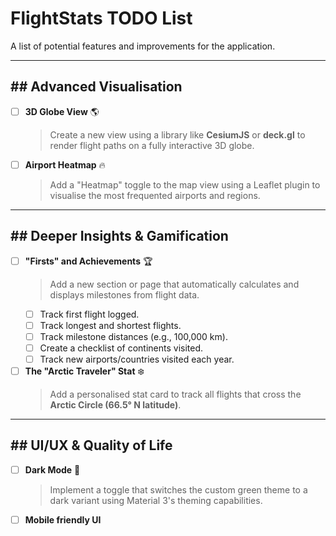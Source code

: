 # FlightStats TODO List

A list of potential features and improvements for the application.

---

## ## Advanced Visualisation

- [ ] **3D Globe View** 🌎
  > Create a new view using a library like **CesiumJS** or **deck.gl** to render flight paths on a fully interactive 3D globe.

- [ ] **Airport Heatmap** 🔥
  > Add a "Heatmap" toggle to the map view using a Leaflet plugin to visualise the most frequented airports and regions.

---

## ## Deeper Insights & Gamification

- [ ] **"Firsts" and Achievements** 🏆
  > Add a new section or page that automatically calculates and displays milestones from flight data.
  - [ ] Track first flight logged.
  - [ ] Track longest and shortest flights.
  - [ ] Track milestone distances (e.g., 100,000 km).
  - [ ] Create a checklist of continents visited.
  - [ ] Track new airports/countries visited each year.

- [ ] **The "Arctic Traveler" Stat** ❄️
  > Add a personalised stat card to track all flights that cross the **Arctic Circle (66.5° N latitude)**.

---

## ## UI/UX & Quality of Life

- [ ] **Dark Mode** 🌙
  > Implement a toggle that switches the custom green theme to a dark variant using Material 3's theming capabilities.
- [ ] **Mobile friendly UI**